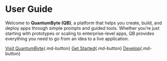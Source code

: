 # User Guide

Welcome to **QuantumByte (QB)**,  a platform that helps you create, build, and deploy apps through simple prompts and guided tools. Whether you’re just starting with prototypes or scaling to enterprise-level apps, QB provides everything you need to go from an idea to a live application.


[Visit QuantumByte](https://quantumbyte.ai){.md-button}
[Get Started](getstarted\plan.md){.md-button}
[Develop](develop\workspace.md){.md-button}


